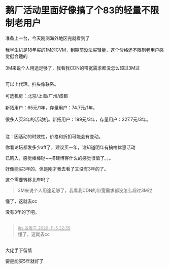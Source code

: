 # 鹅厂活动里面好像搞了个83的轻量不限制老用户


准备上一台，今天刚测海外地区完就看到了<br />
<br />
我学生机是18年买的1M的CVM，到期前没法买轻量，这个价格还不限制老用户感觉挺合适的<br />
<br />
3M来说个人用途足够了，我看我CDN的带宽需求都没怎么超过3M过<br />
<br />
<img id="aimg_x7PLl" onclick="zoom(this, this.src, 0, 0, 0)" class="zoom" src="https://moe.lty.fun/images/P1IG.png" onmouseover="img_onmouseoverfunc(this)" onload="thumbImg(this)" border="0" alt="" />

可以上代理。扫头像联系。<br />
<br />
可选机房：北京/上海/广州/成都<br />
<br />
新拓用户：65元/1年，存量用户：74.7元/1年。<br />
<br />
很多人买3年的活动机。新拓用户：199元/3年，存量用户：227.7元/3年。<br />
<br />
<br />
注：因活动的时效性，价格和折扣可能会有变动。

你看论坛都发多少aff了，建议买一年，谁知道明年有搞啥优惠活动

已购入，感觉棒棒哒~~搭建博客什么的感觉很值了。。。

好像能买3年的，但是刚才我去看了又没有3年的了。

这个需要转移北岸吗？<img id="aimg_pMR7G" onclick="zoom(this, this.src, 0, 0, 0)" class="zoom" src="https://cdn.jsdelivr.net/gh/hishis/forum-master/public/images/patch.gif" onmouseover="img_onmouseoverfunc(this)" onload="thumbImg(this)" border="0" alt="" />

<div class="quote"><blockquote>3M来说个人用途足够了，我看我CDN的带宽需求都没怎么超过3M过</blockquote></div>懂了，这就去cc<img src="static/image/smiley/yct/010.gif" smilieid="41" border="0" alt="" /><img id="aimg_U35LC" onclick="zoom(this, this.src, 0, 0, 0)" class="zoom" src="https://cdn.jsdelivr.net/gh/hishis/forum-master/public/images/patch.gif" onmouseover="img_onmouseoverfunc(this)" onload="thumbImg(this)" border="0" alt="" />

没有3年的了吧。<br />
<br />


<div class="quote"><blockquote><font size="2"><a href="https://www.hostloc.com/forum.php?mod=redirect&amp;goto=findpost&amp;pid=9409208&amp;ptid=763012" target="_blank"><font color="#999999">iks 发表于 2020-11-5 22:39</font></a></font><br />
懂了，这就去cc</blockquote></div><br />
<img src="static/image/smiley/yct/002.gif" smilieid="30" border="0" alt="" />大佬手下留情

要是能买5年就好了
